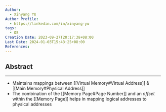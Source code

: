 ```yaml
---
Author:
  - Xinyang YU
Author Profile:
  - https://linkedin.com/in/xinyang-yu
tags:
  - OS
Creation Date: 2023-09-27T20:17:38+08:00
Last Date: 2024-01-03T15:43:25+08:00
References: 
---
```

## Abstract
---
- Maintains mappings between [[Virtual Memory#Virtual Address]] & [[Main Memory#Physical Address]] 
- The combination of the [[Memory Page#Page Number]] and an *offset* within the [[Memory Page]] helps in mapping logical addresses to physical addresses